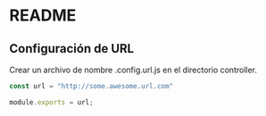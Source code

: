 # README #

## Configuración de URL ##

Crear un archivo de nombre .config.url.js en el directorio controller.

```javascript
const url = "http://some.awesome.url.com"

module.exports = url;
```
